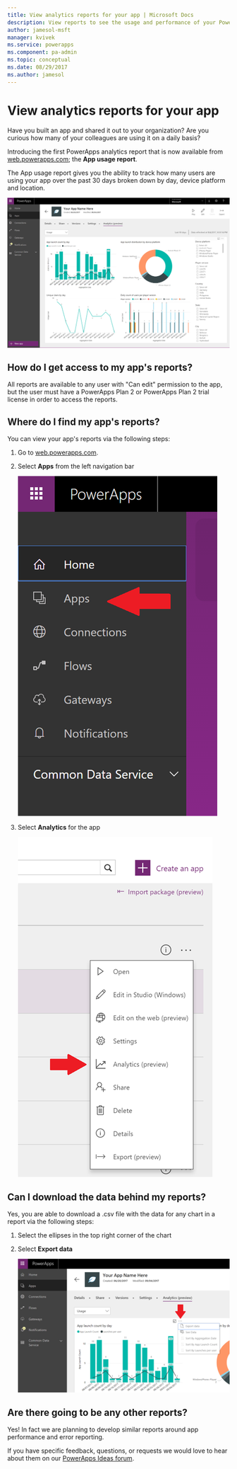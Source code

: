 ```yaml
---
title: View analytics reports for your app | Microsoft Docs
description: View reports to see the usage and performance of your PowerApps apps.
author: jamesol-msft
manager: kvivek
ms.service: powerapps
ms.component: pa-admin
ms.topic: conceptual
ms.date: 08/29/2017
ms.author: jamesol
---
```


# View analytics reports for your app
Have you built an app and shared it out to your organization?  Are you curious how many of your colleagues are using it on a daily basis?

Introducing the first  PowerApps analytics report that is now available from [web.powerapps.com](https://web.powerapps.com); the **App usage report**.

The App usage report gives you the ability to track how many users are using your app over the past 30 days broken down by day, device platform and location.

![App usage report](./media/app-analytics/analytics.png)

## How do I get access to my app's reports?
All reports are available to any user with "Can edit" permission to the app, but the user must have a PowerApps Plan 2 or PowerApps Plan 2 trial license in order to access the reports.

## Where do I find my app's reports?
You can view your app's reports via the following steps:

1. Go to [web.powerapps.com](https://web.powerapps.com).
2. Select **Apps** from the left navigation bar
   
    ![Left navigation bar](./media/app-analytics/left-nav.png)
3. Select **Analytics** for the app
   
    ![Analytics entry point](./media/app-analytics/analytics-entry-point.png)

## Can I download the data behind my reports?
Yes, you are able to download a .csv file with the data for any chart in a report via the following steps:

1. Select the ellipses in the top right corner of the chart
2. Select **Export data**
   
    ![Download chart data](./media/app-analytics/analytics-download.png)

## Are there going to be any other reports?
Yes! In fact we are planning to develop similar reports around app performance and error reporting.

If you have specific feedback, questions, or requests we would love to hear about them on our [PowerApps Ideas forum](https://powerusers.microsoft.com/t5/PowerApps-Ideas/idb-p/PowerAppsIdeas).

